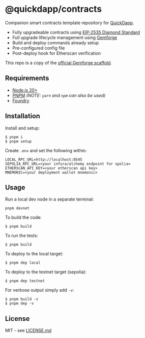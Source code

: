 # @quickdapp/contracts

Companion smart contracts template repository for [QuickDapp](https://github.com/QuickDapp/QuickDapp).

* Fully upgradeable contracts using [EIP-2535 Diamond Standard](https://eips.ethereum.org/EIPS/eip-2535)
* Full upgrade lifecycle management using [Gemforge](https://gemforge.xyz)
* Build and deploy commands already setup
* Pre-configured config file
* Post-deploy hook for Etherscan verification

This repo is a copy of the [official Gemforge scaffold](https://github.com/gemstation/contracts-foundry).

## Requirements

* [Node.js 20+](https://nodejs.org)
* [PNPM](https://pnpm.io/) _(NOTE: `yarn` and `npm` can also be used)_
* [Foundry](https://github.com/foundry-rs/foundry/blob/master/README.md)

## Installation

Install and setup:

```
$ pnpm i
$ pnpm setup
```

Create `.env` and set the following within:

```
LOCAL_RPC_URL=http://localhost:8545
SEPOLIA_RPC_URL=<your infura/alchemy endpoint for spolia>
ETHERSCAN_API_KEY=<your etherscan api key>
MNEMONIC=<your deployment wallet mnemonic>
```

## Usage

Run a local dev node in a separate terminal:

```
pnpm devnet
```

To build the code:

```
$ pnpm build
```

To run the tests:

```
$ pnpm build
```

To deploy to the local target:

```
$ pnpm dep local
```

To deploy to the testnet target (sepolia):

```
$ pnpm dep testnet
```

For verbose output simply add `-v`:

```
$ pnpm build -v
$ pnpm dep -v
```

## License

MIT - see [LICENSE.md](LICENSE.md)

